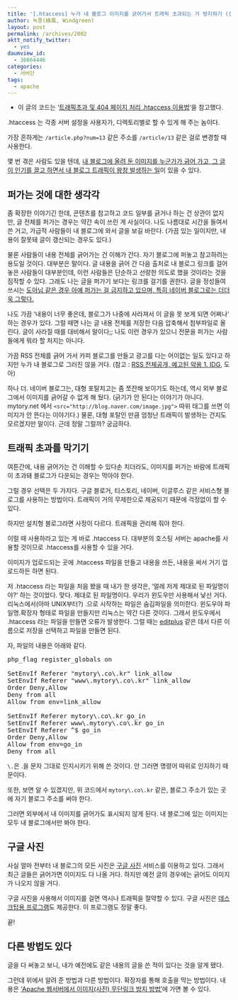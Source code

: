 ```yaml
---
title: '[.htaccess] 누가 내 블로그 이미지를 긁어가서 트래픽 초과되는 거 방지하기 (설치형 블로그)'
author: 녹풍(綠風, Windgreen)
layout: post
permalink: /archives/2002
aktt_notify_twitter:
  - yes
daumview_id:
  - 36664446
categories:
  - 서버단
tags:
  - apache
---
```

- 이 글의 코드는 &#8216;[트래픽초과 및 404 페이지 처리 .htaccess 이용법][1]&#8216;을 참고했다.

.htaccess 는 각종 서버 설정을 사용자가, 디렉토리별로 할 수 있게 해 주는 놈이다.

가장 흔하게는 `/article.php?num=13` 같은 주소를 `/article/13` 같은 걸로 변경할 때 사용한다.

몇 번 겪은 사람도 있을 텐데, [내 블로그에 올려 둔 이미지를 누군가가 긁어 가고, 그 글이 인기를 끌고 하면서 내 블로그 트래픽이 왕창 발생하는 일][2]이 있을 수 있다.

## 퍼가는 것에 대한 생각각

좀 확장한 이야기긴 한데, 콘텐츠를 참고하고 코드 일부를 긁거나 하는 건 상관이 없지만, 글 전체를 퍼가는 경우는 약간 속이 쓰린 게 사실이다. 나도 나름대로 시간을 들여서 쓴 거고, 가급적 사람들이 내 블로그에 와서 글을 보길 바란다. (가끔 있는 일이지만, 내용이 잘못돼 글이 갱신되는 경우도 있다.)

물론 사람들이 내용 전체를 긁어가는 건 이해가 간다. 자기 블로그에 퍼놓고 참고하려는 용도일 것이다. 대부분은 말이다. 글 내용을 긁어 간 다음 출처로 내 블로그 링크를 걸어 놓은 사람들이 대부분인데, 이런 사람들은 단순하고 선량한 의도로 했을 것이라는 것을 짐작할 수 있다. 그래도 나는 글을 퍼가기 보다는 링크를 걸기를 권한다. 글을 정성들여 쓰시는 [도아님 같은 경우 아예 퍼가는 걸 금지하고 있으며, 특히 네이버 블로그로는 더더욱 그렇다.][3]

나도 가끔 &#8216;내용이 너무 좋은데, 블로그가 나중에 사라져서 이 글을 못 보게 되면 어쩌나&#8217; 하는 경우가 있다. 그럴 때면 나는 글 내용 전체를 저장한 다음 압축해서 첨부파일로 올린다. 글이 사라질 때를 대비해서 말이다;; 나도 이런 경우가 있으니 전문을 퍼가는 사람들에게 뭐라 할 처지는 아니다.

가끔 RSS 전체를 긁어 가서 카피 블로그를 만들고 광고를 다는 어이없는 일도 있다고 하지만 누가 내 블로그로 그러진 않을 거다. (참고 : [RSS 전체공개, 예고된 악용 1. IDG][4], 도아)

하나 더. 네이버 블로그는, 대형 포탈치고는 좀 쪼잔해 보이기도 하는데, 역시 외부 블로그에서 이미지를 긁어갈 수 없게 해 뒀다. (긁기가 안 된다는 이야기가 아니다. mytory.net 에서 `<src="http://blog.naver.com/image.jpg">` 따위 태그를 쓰면 이미지가 안 뜬다는 이야기다.) 물론, 대형 포탈인 만큼 엄청난 트래픽이 발생하는 건지도 모르겠지만 말이다. 근데 정말 그럴까? 궁금하다.

## 트래픽 초과를 막기기

여튼간에, 내용 긁어가는 건 이해할 수 있다손 치더라도, 이미지를 퍼가는 바람에 트래픽이 초과돼 블로그가 다운되는 경우는 막아야 한다.

그럴 경우 선택은 두 가지다. 구글 블로거, 티스토리, 네이버, 이글루스 같은 서비스형 블로그를 사용하는 방법이다. 트래픽이 거의 무제한으로 제공되기 때문에 걱정없이 할 수 있다.

하지만 설치형 블로그라면 사정이 다르다. 트래픽을 관리해 줘야 한다.

이럴 때 사용하라고 있는 게 바로 .htaccess 다. 대부분의 호스팅 서버는 apache를 사용할 것이므로 .htaccess를 사용할 수 있을 거다.

이미지가 업로드되는 곳에 .htaccess 파일을 만들고 내용을 쓰든, 내용을 써서 거기 업로드하든 하면 된다.

저 .htaccess 라는 파일을 처음 봤을 때 내가 한 생각은, &#8216;얼레 저게 제대로 된 파일명이야?&#8217; 하는 것이었다. 맞다. 제대로 된 파일명이다. 우리가 윈도우만 사용해서 낯선 거다. 리눅스에서(아마 UNIX부터?) .으로 시작하는 파일은 숨김파일을 의미한다. 윈도우야 파일명.확장자 형태로 파일을 만들지만 리눅스는 약간 다른 것이다. 그래서 윈도우에서 .htaccess 라는 파일을 만들면 오류가 발생한다. 그럴 때는 [editplus][5] 같은 데서 다른 이름으로 저장을 선택하고 파일을 만들면 된다.

자, 파일의 내용은 아래와 같다.

<pre>php_flag register_globals on

SetEnvIf Referer "mytory\.co\.kr" link_allow
SetEnvIf Referer "www\.mytory\.co\.kr" link_allow
Order Deny,Allow
Deny from all
Allow from env=link_allow

SetEnvIf Referer mytory\.co\.kr go_in
SetEnvIf Referer www\.mytory\.co\.kr go_in
SetEnvIf Referer ^$ go_in
Order Deny,Allow
Allow from env=go_in
Deny from all</pre>

`\.`은 .을 문자 그대로 인지시키기 위해 쓴 것이다. 안 그러면 명령어 따위로 인지하기 때문이다.

또한, 보면 알 수 있겠지만, 위 코드에서 `mytory\.co\.kr` 같은, 블로그 주소가 있는 곳에 자기 블로그 주소를 써야 한다.

그러면 외부에서 내 이미지를 긁어가도 표시되지 않게 된다. 내 블로그에 있는 이미지는 모두 내 블로그에서만 봐야 한다.

## 구글 사진

사실 얼마 전부터 내 블로그의 모든 사진은 [구글 사진][6] 서비스를 이용하고 있다. 그래서 최근 글들은 긁어가면 이미지도 다 나올 거다. 하지만 예전 글의 경우에는 긁어도 이미지가 나오지 않을 거다.

구글 사진을 사용해서 이미지를 걸면 역시나 트래픽을 절약할 수 있다. 구글 사진은 [데스크탑용 프로그램][7]도 제공한다. 이 프로그램도 정말 좋다.

끝!

## 다른 방법도 있다

글을 다 써놓고 보니, 내가 예전에도 같은 내용의 글을 쓴 적이 있다는 것을 알게 됐다.

그런데 위에서 알려 준 방법과 다른 방법이다. 확장자를 통해 호출을 막는 방법이다. 내용은 [&#8216;Apache 웹서버에서 이미지(사진) 무단링크 방지 방법&#8217;][8]에 가면 볼 수 있다.

 [1]: http://blog.bsmind.co.kr/78
 [2]: http://offree.net/entry/Block-Traffic-Thief
 [3]: http://offree.net/entry/Deleting-Post-from-Naver
 [4]: http://offree.net/entry/Abuse-of-RSS-IDG
 [5]: http://www.editplus.com
 [6]: https://picasaweb.google.com/home?hl=ko
 [7]: http://picasa.google.com/
 [8]: http://mytory.net/archives/596 "[링크]Apache 웹서버에서 이미지(사진) 무단링크 방지 방법"